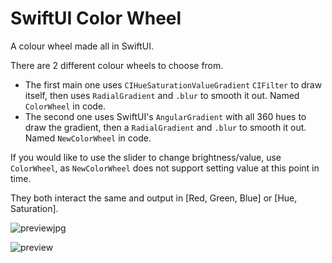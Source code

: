 # SwiftUI Color Wheel

A colour wheel made all in SwiftUI. 

There are 2 different colour wheels to choose from. 

- The first main one uses `CIHueSaturationValueGradient` `CIFilter` to draw itself, then uses `RadialGradient` and `.blur` to smooth it out. Named `ColorWheel` in code.
- The second one uses SwiftUI's `AngularGradient` with all 360 hues to draw the gradient, then a `RadialGradient` and `.blur` to smooth it out. Named `NewColorWheel` in code.

If you would like to use the slider to change brightness/value, use `ColorWheel`, as `NewColorWheel` does not support setting value at this point in time.

They both interact the same and output in [Red, Green, Blue] or [Hue, Saturation].

![previewjpg](https://raw.githubusercontent.com/Priva28/SwiftUIColourWheel/master/preview.jpg)

![preview](https://raw.githubusercontent.com/Priva28/SwiftUIColourWheel/master/preview.gif)

